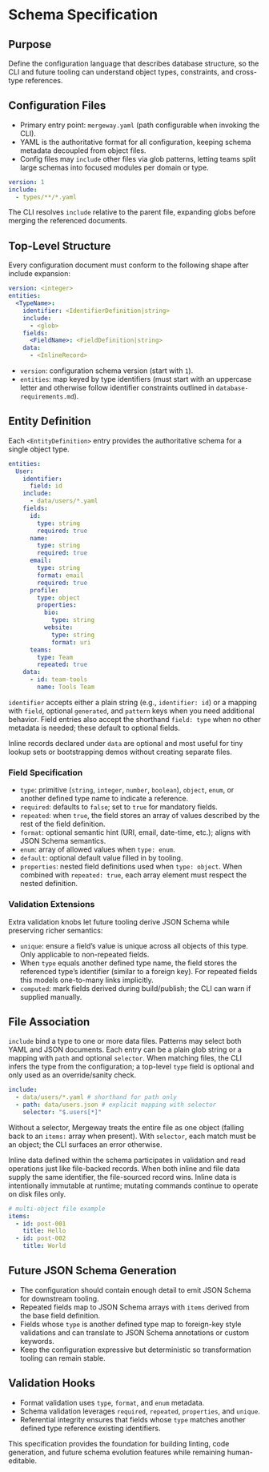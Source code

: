 # Schema Specification

## Purpose

Define the configuration language that describes database structure, so the CLI and future tooling can understand object types, constraints, and cross-type references.

## Configuration Files

- Primary entry point: `mergeway.yaml` (path configurable when invoking the CLI).
- YAML is the authoritative format for all configuration, keeping schema metadata decoupled from object files.
- Config files may `include` other files via glob patterns, letting teams split large schemas into focused modules per domain or type.

```yaml
version: 1
include:
  - types/**/*.yaml
```

The CLI resolves `include` relative to the parent file, expanding globs before merging the referenced documents.

## Top-Level Structure

Every configuration document must conform to the following shape after include expansion:

```yaml
version: <integer>
entities:
  <TypeName>:
    identifier: <IdentifierDefinition|string>
    include:
      - <glob>
    fields:
      <FieldName>: <FieldDefinition|string>
    data:
      - <InlineRecord>
```

- `version`: configuration schema version (start with `1`).
- `entities`: map keyed by type identifiers (must start with an uppercase letter and otherwise follow identifier constraints outlined in `database-requirements.md`).

## Entity Definition

Each `<EntityDefinition>` entry provides the authoritative schema for a single object type.

```yaml
entities:
  User:
    identifier:
      field: id
    include:
      - data/users/*.yaml
    fields:
      id:
        type: string
        required: true
      name:
        type: string
        required: true
      email:
        type: string
        format: email
        required: true
      profile:
        type: object
        properties:
          bio:
            type: string
          website:
            type: string
            format: uri
      teams:
        type: Team
        repeated: true
    data:
      - id: team-tools
        name: Tools Team
```

`identifier` accepts either a plain string (e.g., `identifier: id`) or a mapping with `field`, optional `generated`, and `pattern` keys when you need additional behavior. Field entries also accept the shorthand `field: type` when no other metadata is needed; these default to optional fields.

Inline records declared under `data` are optional and most useful for tiny lookup sets or bootstrapping demos without creating separate files.

### Field Specification

- `type`: primitive (`string`, `integer`, `number`, `boolean`), `object`, `enum`, or another defined type name to indicate a reference.
- `required`: defaults to `false`; set to `true` for mandatory fields.
- `repeated`: when `true`, the field stores an array of values described by the rest of the field definition.
- `format`: optional semantic hint (URI, email, date-time, etc.); aligns with JSON Schema semantics.
- `enum`: array of allowed values when `type: enum`.
- `default`: optional default value filled in by tooling.
- `properties`: nested field definitions used when `type: object`. When combined with `repeated: true`, each array element must respect the nested definition.

### Validation Extensions

Extra validation knobs let future tooling derive JSON Schema while preserving richer semantics:

- `unique`: ensure a field’s value is unique across all objects of this type. Only applicable to non-repeated fields.
- When `type` equals another defined type name, the field stores the referenced type’s identifier (similar to a foreign key). For repeated fields this models one-to-many links implicitly.
- `computed`: mark fields derived during build/publish; the CLI can warn if supplied manually.

## File Association

`include` bind a type to one or more data files. Patterns may select both YAML and JSON documents. Each entry can be a plain glob string or a mapping with `path` and optional `selector`. When matching files, the CLI infers the type from the configuration; a top-level `type` field is optional and only used as an override/sanity check.

```yaml
include:
  - data/users/*.yaml # shorthand for path only
  - path: data/users.json # explicit mapping with selector
    selector: "$.users[*]"
```

Without a selector, Mergeway treats the entire file as one object (falling back to an `items:` array when present). With `selector`, each match must be an object; the CLI surfaces an error otherwise.

Inline data defined within the schema participates in validation and read operations just like file-backed records. When both inline and file data supply the same identifier, the file-sourced record wins. Inline data is intentionally immutable at runtime; mutating commands continue to operate on disk files only.

```yaml
# multi-object file example
items:
  - id: post-001
    title: Hello
  - id: post-002
    title: World
```

## Future JSON Schema Generation

- The configuration should contain enough detail to emit JSON Schema for downstream tooling.
- Repeated fields map to JSON Schema arrays with `items` derived from the base field definition.
- Fields whose `type` is another defined type map to foreign-key style validations and can translate to JSON Schema annotations or custom keywords.
- Keep the configuration expressive but deterministic so transformation tooling can remain stable.

## Validation Hooks

- Format validation uses `type`, `format`, and `enum` metadata.
- Schema validation leverages `required`, `repeated`, `properties`, and `unique`.
- Referential integrity ensures that fields whose `type` matches another defined type reference existing identifiers.

This specification provides the foundation for building linting, code generation, and future schema evolution features while remaining human-editable.
